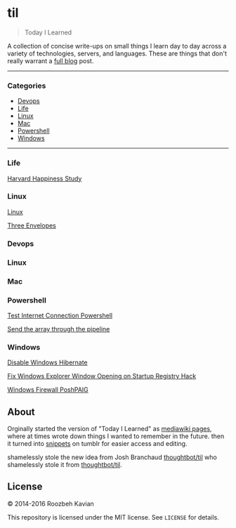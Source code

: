 # til

> Today I Learned

A collection of concise write-ups on small things I learn day to day across a
variety of technologies, servers, and languages. These are things that don't really
warrant a [full blog](https://roozbeh.io) post. 

---

### Categories

* [Devops](#devops)
* [Life](#life)
* [Linux](#linux)
* [Mac](#mac)
* [Powershell](#powershell)
* [Windows](#windows)

---
### Life
[Harvard Happiness Study](life/harvard-happiness-study.md)

### Linux
[Linux](linux/resize_linux_filesystem.md)


[Three Envelopes](life/Prepare_3_Envelopes.md)
### Devops
### Linux
### Mac
### Powershell
[Test Internet Connection Powershell](powershell/speedtest.md)

[Send the array through the pipeline](powershell/foreach.md)
### Windows
[Disable Windows Hibernate](windows/hibernate-enable-disable.md)

[Fix Windows Explorer Window Opening on Startup Registry Hack](windows/fix_explorer_windows_startup.md)

[Windows Firewall PoshPAIG](windows/PoshPAIG_Allow_Firewall.md)
## About

Orginally started the version of "Today I Learned" as [mediawiki pages](http://wiki.gqdev.com), where at times wrote down things I wanted to remember in the future. 
then it turned  into [snippets](http://snippets.roozbehk.com/) on tumblr for easier access and editing.

shamelessly stole the new idea from Josh Branchaud [thoughtbot/til](https://github.com/jbranchaud/til) who shamelessly stole it from [thoughtbot/til](https://github.com/thoughtbot/til).

## License

&copy; 2014-2016 Roozbeh Kavian

This repository is licensed under the MIT license. See `LICENSE` for
details.
